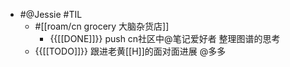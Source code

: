 - #@Jessie #TIL 
    - #[[roam/cn grocery 大脑杂货店]]
        - {{[[DONE]]}} push cn社区中@笔记爱好者 整理图谱的思考 
    - {{[[TODO]]}} 跟进老黄[[H]]的面对面进展 @多多

